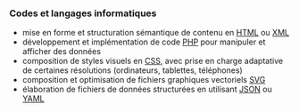 ### Codes et langages informatiques

- mise en forme et structuration sémantique de contenu en [HTML](https://html.spec.whatwg.org/) ou [XML](https://www.w3.org/XML/)
- développement et implémentation de code [PHP](https://www.php.net/) pour manipuler et afficher des données
- composition de styles visuels en [CSS](https://www.w3.org/Style/CSS/), avec prise en charge adaptative de certaines résolutions (ordinateurs, tablettes, téléphones)
- composition et optimisation de fichiers graphiques vectoriels [SVG](https://www.w3.org/Graphics/SVG/)
- élaboration de fichiers de données structurées en utilisant [JSON](https://www.json.org/) ou [YAML](https://yaml.org/)
